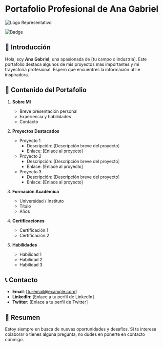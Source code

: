 # Portafolio Profesional de Ana Gabriel

![Logo Representativo](URL_DEL_LOGO)

![Badge](https://img.shields.io/badge/Status-Activo-brightgreen)

## 📌 Introducción

Hola, soy **Ana Gabriel**, una apasionada de [tu campo o industria]. Este portafolio destaca algunos de mis proyectos más importantes y mi trayectoria profesional. Espero que encuentres la información útil e inspiradora.

## 📁 Contenido del Portafolio

1. **Sobre Mí**
    - Breve presentación personal
    - Experiencia y habilidades
    - Contacto

2. **Proyectos Destacados**
    - Proyecto 1
        - Descripción: [Descripción breve del proyecto]
        - Enlace: [Enlace al proyecto]
    - Proyecto 2
        - Descripción: [Descripción breve del proyecto]
        - Enlace: [Enlace al proyecto]
    - Proyecto 3
        - Descripción: [Descripción breve del proyecto]
        - Enlace: [Enlace al proyecto]

3. **Formación Académica**
    - Universidad / Instituto
    - Título
    - Años

4. **Certificaciones**
    - Certificación 1
    - Certificación 2

5. **Habilidades**
    - Habilidad 1
    - Habilidad 2
    - Habilidad 3

## 📞 Contacto

- **Email**: [tu-email@example.com]
- **LinkedIn**: [Enlace a tu perfil de LinkedIn]
- **Twitter**: [Enlace a tu perfil de Twitter]

## 🚀 Resumen

Estoy siempre en busca de nuevas oportunidades y desafíos. Si te interesa colaborar o tienes alguna pregunta, no dudes en ponerte en contacto conmigo.
